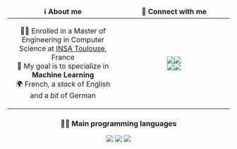 <table width="100%">
	<thead align="center">
		<tr>
			<td width="50%">
				<b>ℹ️ About me</b>
			</td>
			<td width="50%">
				<b>💬 Connect with me</b>
			</td>
		</tr>
	</thead>
	<tbody align="center">
		<tr>
			<td>
				<p>
					👨‍🎓 Enrolled in a Master of Engineering in Computer Science at <a href="http://www.insa-toulouse.fr/" target="_blank">INSA Toulouse</a>, France
					<br/>
					🎯 My goal is to specialize in <b>Machine Learning</b>
					<br/>
					🌍 French, a <i>stack</i> of English and a <i>bit</i> of German
				</p>
			</td>
			<td>
				<p>
					<a href="https://www.linkedin.com/in/a-alaverdov/" target="_blank">
						<img src="https://img.shields.io/badge/linkedin-%230077B5?&style=for-the-badge&logo=linkedin&logoColor=white"/><img src="https://img.shields.io/badge/%2F-ALAVERDOV-%230077B5?&style=for-the-badge&logoColor=white"/>
					</a>
					<br>
					<a href="mailto:antoine.alaverdov81@gmail.com" target="_blank">
						<img src="https://img.shields.io/badge/email-D14836?&style=for-the-badge&logo=gmail&logoColor=white" /><img src="https://img.shields.io/badge/antoine.alaverdov81-@gmail.com-D14836?&style=for-the-badge&logoColor=white"/>
				</p>
			</td>
		</tr>
	</tbody>
</table>


<div width="100%" align="center">
	<h3>👨‍💻 Main programming languages</h3>
  <img src="https://img.shields.io/badge/Python-%2300599C.svg?&style=for-the-badge" />
	<img src="https://img.shields.io/badge/C%20-%251100.svg?&style=for-the-badge&logo=c&logoColor=white" />
	<img src="https://img.shields.io/badge/java-%23ED8B00.svg?&style=for-the-badge&logo=java&logoColor=white" />
</div>
